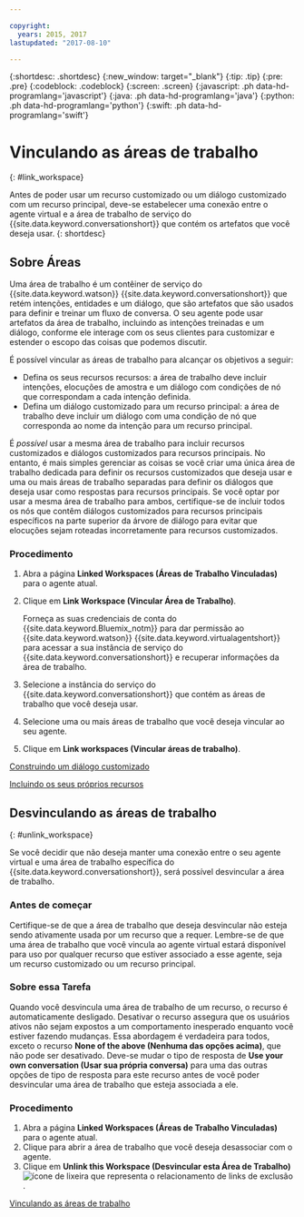 ```yaml
---

copyright:
  years: 2015, 2017
lastupdated: "2017-08-10"

---
```


{:shortdesc: .shortdesc}
{:new_window: target="_blank"}
{:tip: .tip}
{:pre: .pre}
{:codeblock: .codeblock}
{:screen: .screen}
{:javascript: .ph data-hd-programlang='javascript'}
{:java: .ph data-hd-programlang='java'}
{:python: .ph data-hd-programlang='python'}
{:swift: .ph data-hd-programlang='swift'}

# Vinculando as áreas de trabalho 
{: #link_workspace}

Antes de poder usar um recurso customizado ou um diálogo customizado com um recurso principal, deve-se estabelecer uma conexão entre o agente virtual e a área
de trabalho de serviço do {{site.data.keyword.conversationshort}} que contém os artefatos que você deseja usar.
{: shortdesc}

## Sobre Áreas

Uma área de trabalho é um contêiner de serviço do {{site.data.keyword.watson}} {{site.data.keyword.conversationshort}} que
retém intenções, entidades e um diálogo, que são artefatos que são usados para definir e treinar um fluxo de conversa. O seu agente pode usar artefatos da área de
trabalho, incluindo as intenções treinadas e um diálogo, conforme ele interage com os seus clientes para customizar e estender o escopo das coisas que podemos
discutir.

É possível vincular as áreas de trabalho para alcançar os objetivos a seguir:

- Defina os seus recursos recursos: a área de trabalho deve incluir intenções, elocuções de amostra e um diálogo com condições de nó que correspondam a cada
intenção definida.
- Defina um diálogo customizado para um recurso principal: a área de trabalho deve incluir um diálogo com uma condição de nó que corresponda ao nome da
intenção para um recurso principal.

É *possível* usar a mesma área de trabalho para incluir recursos customizados e diálogos customizados para recursos principais. No entanto, é mais simples gerenciar as coisas se você criar uma única área de trabalho dedicada para definir os recursos customizados que deseja usar e uma ou mais áreas de trabalho separadas para definir os diálogos que deseja usar como respostas para recursos principais. Se você optar por usar a mesma área de trabalho para ambos, certifique-se de incluir todos os nós que contêm diálogos customizados para recursos principais específicos na parte superior da árvore de diálogo para evitar que elocuções sejam roteadas incorretamente para recursos customizados.

### Procedimento

1.  Abra a página **Linked Workspaces (Áreas de Trabalho Vinculadas)** para o agente atual. 
1.  Clique em **Link Workspace (Vincular Área de Trabalho)**.

    Forneça as suas credenciais de conta do {{site.data.keyword.Bluemix_notm}} para
dar permissão ao {{site.data.keyword.watson}} {{site.data.keyword.virtualagentshort}} para acessar a sua
instância de serviço do {{site.data.keyword.conversationshort}} e recuperar informações da área de trabalho.

1.  Selecione a instância do serviço do {{site.data.keyword.conversationshort}} que contém as áreas de trabalho que você deseja usar.
1.  Selecione uma ou mais áreas de trabalho que você deseja vincular ao seu agente.
1.  Clique em **Link workspaces (Vincular áreas de trabalho)**.

[Construindo um diálogo customizado](add-custom-dialog.html)

[Incluindo os seus próprios recursos](add-custom-capabilities.html)

## Desvinculando as áreas de trabalho 
{: #unlink_workspace}

Se você decidir que não deseja manter uma conexão entre o seu agente virtual e uma área de trabalho específica do
{{site.data.keyword.conversationshort}}, será possível desvincular a área de trabalho.

### Antes de começar

Certifique-se de que a área de trabalho que deseja desvincular não esteja sendo ativamente usada por um recurso que a requer. Lembre-se de que uma área de
trabalho que você vincula ao agente virtual estará disponível para uso por qualquer recurso que estiver associado a
esse agente, seja um recurso customizado ou um recurso principal.

### Sobre essa Tarefa

Quando você desvincula uma área de trabalho de um recurso, o recurso é automaticamente desligado. Desativar o recurso assegura que os usuários ativos não sejam
expostos a um comportamento inesperado enquanto você estiver fazendo mudanças. Essa abordagem é verdadeira para todos, exceto o recurso **None of the above (Nenhuma das opções acima)**, que não pode ser desativado. Deve-se mudar o tipo de resposta de **Use your own conversation (Usar sua própria conversa)** para uma das outras opções de
tipo de resposta para este recurso antes de você poder desvincular uma área de trabalho que esteja associada a ele.

### Procedimento

1.  Abra a página **Linked Workspaces (Áreas de Trabalho Vinculadas)** para o agente atual. 
1.  Clique para abrir a área de trabalho que você deseja desassociar com o agente.
1.  Clique em **Unlink this Workspace (Desvincular esta Área de Trabalho)** ![ícone de lixeira que representa o relacionamento de links de exclusão](images/trash.png) .

[Vinculando as áreas de trabalho](link_workspace.html)
